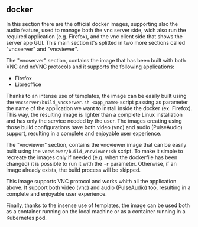 ## docker

In this section there are the official docker images, supporting also the audio feature, used to manage both the vnc server side, wich also run the required application (e.g. Firefox), and the vnc client side that shows the server app GUI. This main section it's splitted in two more sections called "vncserver" and "vncviewer".

 The "vncserver" section,
 contains the image that has been built with both VNC and noVNC protocols and it supports the following applications:

* Firefox
* Libreoffice

Thanks to an intense use of templates, the image can be easily built using the `vncserver/build_vncserver.sh <app_name>` script passing as parameter the name of the application we want to install inside the docker (ex. Firefox). This way, the resulting image is lighter than a complete Linux installation and has only the service needed by the user.
The images creating using those build configurations have both video (vnc) and audio (PulseAudio) support, resulting in a complete and enjoyable user experience.

The "vncviewer" section,
contains the vncviewer image that can be easily built using the `vncviewer/build_vncviewer:sh` script. To make it simple to recreate the images only if needed (e.g. when the dockerfile has been changed) it is possible to run it with the `-r` parameter. Otherwise, if an image already exists, the build process will be skipped.

This image supports VNC protocol and works whith all the application above. It support both video (vnc) and audio (PulseAudio) too, resulting in a complete and enjoyable user experience.

Finally, thanks to the insense use of templates, the image can be used both as a container running on the local machine or as a container running in a Kubernetes pod.
